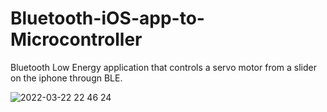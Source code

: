 # Bluetooth-iOS-app-to-Microcontroller
Bluetooth Low Energy application that controls a servo motor from a slider on the iphone througn BLE.


![2022-03-22 22 46 24](https://user-images.githubusercontent.com/6366030/159632171-228d64df-fb9b-48c5-b8e9-8362ba5f4604.gif)
